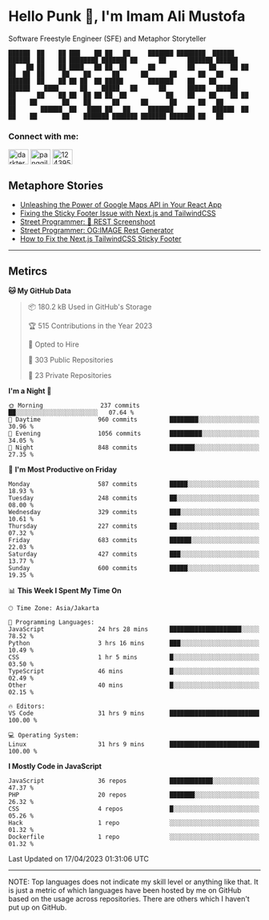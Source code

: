 <h1>Hello Punk 👋, I'm Imam Ali Mustofa</h1>
<p>Software Freestyle Engineer (SFE) and Metaphor Storyteller</p>

```shell
██████  ██    ██ ███    ██ ██   ██     ███████ ████████  ██████  ██████  ██    ██ ████████ ███████ ██      ██      ███████ ██████  
██   ██ ██    ██ ████   ██ ██  ██      ██         ██    ██    ██ ██   ██  ██  ██     ██    ██      ██      ██      ██      ██   ██ 
██████  ██    ██ ██ ██  ██ █████       ███████    ██    ██    ██ ██████    ████      ██    █████   ██      ██      █████   ██████  
██      ██    ██ ██  ██ ██ ██  ██           ██    ██    ██    ██ ██   ██    ██       ██    ██      ██      ██      ██      ██   ██ 
██       ██████  ██   ████ ██   ██     ███████    ██     ██████  ██   ██    ██       ██    ███████ ███████ ███████ ███████ ██   ██ 
```

<p>
  <h3>Connect with me:</h3>
  <p>
  <a href="https://dev.to/darkterminal" target="blank"><img align="center" src="https://raw.githubusercontent.com/rahuldkjain/github-profile-readme-generator/master/src/images/icons/Social/devto.svg" alt="darkterminal" height="30" width="40" /></a>
  <a href="https://twitter.com/panggilmeiam" target="blank"><img align="center" src="https://raw.githubusercontent.com/rahuldkjain/github-profile-readme-generator/master/src/images/icons/Social/twitter.svg" alt="panggilmeiam" height="30" width="40" /></a>
  <a href="https://stackoverflow.com/users/12439522" target="blank"><img align="center" src="https://raw.githubusercontent.com/rahuldkjain/github-profile-readme-generator/master/src/images/icons/Social/stack-overflow.svg" alt="12439522" height="30" width="40" /></a>
  </p>
</p>

## Metaphore Stories
<!-- BLOG-POST-LIST:START -->
- [Unleashing the Power of Google Maps API in Your React App](https://dev.to/streetcommunityprogrammer/unleashing-the-power-of-google-maps-api-in-your-react-app-17cd)
- [Fixing the Sticky Footer Issue with Next.js and TailwindCSS](https://dev.to/streetcommunityprogrammer/fixing-the-sticky-footer-issue-with-nextjs-and-tailwindcss-1i2b)
- [Street Programmer: 📸 REST Screenshoot](https://dev.to/darkterminal/rest-screenshoot-2a4o)
- [Street Programmer: OG:IMAGE Rest Generator](https://dev.to/darkterminal/street-programmer-ogimage-rest-generator-1jod)
- [How to Fix the Next.js TailwindCSS Sticky Footer](https://dev.to/darkterminal/how-to-fix-the-nextjs-tailwindcss-sticky-footer-1hbk)
<!-- BLOG-POST-LIST:END -->

---
## Metircs

<!--START_SECTION:waka-->
**🐱 My GitHub Data** 

> 📦 180.2 kB Used in GitHub's Storage 
 > 
> 🏆 515 Contributions in the Year 2023
 > 
> 💼 Opted to Hire
 > 
> 📜 303 Public Repositories 
 > 
> 🔑 23 Private Repositories 
 > 
**I'm a Night 🦉** 

```text
🌞 Morning                237 commits         ██░░░░░░░░░░░░░░░░░░░░░░░   07.64 % 
🌆 Daytime                960 commits         ████████░░░░░░░░░░░░░░░░░   30.96 % 
🌃 Evening                1056 commits        █████████░░░░░░░░░░░░░░░░   34.05 % 
🌙 Night                  848 commits         ███████░░░░░░░░░░░░░░░░░░   27.35 % 
```
📅 **I'm Most Productive on Friday** 

```text
Monday                   587 commits         █████░░░░░░░░░░░░░░░░░░░░   18.93 % 
Tuesday                  248 commits         ██░░░░░░░░░░░░░░░░░░░░░░░   08.00 % 
Wednesday                329 commits         ███░░░░░░░░░░░░░░░░░░░░░░   10.61 % 
Thursday                 227 commits         ██░░░░░░░░░░░░░░░░░░░░░░░   07.32 % 
Friday                   683 commits         ██████░░░░░░░░░░░░░░░░░░░   22.03 % 
Saturday                 427 commits         ███░░░░░░░░░░░░░░░░░░░░░░   13.77 % 
Sunday                   600 commits         █████░░░░░░░░░░░░░░░░░░░░   19.35 % 
```


📊 **This Week I Spent My Time On** 

```text
🕑︎ Time Zone: Asia/Jakarta

💬 Programming Languages: 
JavaScript               24 hrs 28 mins      ████████████████████░░░░░   78.52 % 
Python                   3 hrs 16 mins       ███░░░░░░░░░░░░░░░░░░░░░░   10.49 % 
CSS                      1 hr 5 mins         █░░░░░░░░░░░░░░░░░░░░░░░░   03.50 % 
TypeScript               46 mins             █░░░░░░░░░░░░░░░░░░░░░░░░   02.49 % 
Other                    40 mins             █░░░░░░░░░░░░░░░░░░░░░░░░   02.15 % 

🔥 Editors: 
VS Code                  31 hrs 9 mins       █████████████████████████   100.00 % 

💻 Operating System: 
Linux                    31 hrs 9 mins       █████████████████████████   100.00 % 
```

**I Mostly Code in JavaScript** 

```text
JavaScript               36 repos            ████████████░░░░░░░░░░░░░   47.37 % 
PHP                      20 repos            ███████░░░░░░░░░░░░░░░░░░   26.32 % 
CSS                      4 repos             █░░░░░░░░░░░░░░░░░░░░░░░░   05.26 % 
Hack                     1 repo              ░░░░░░░░░░░░░░░░░░░░░░░░░   01.32 % 
Dockerfile               1 repo              ░░░░░░░░░░░░░░░░░░░░░░░░░   01.32 % 
```




 Last Updated on 17/04/2023 01:31:06 UTC
<!--END_SECTION:waka-->

---
NOTE: Top languages does not indicate my skill level or anything like that. It is just a metric of which languages have been hosted by me on GitHub based on the usage across repositories. There are others which I haven't put up on GitHub.

